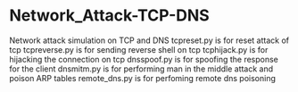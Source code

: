 # Network_Attack-TCP-DNS
Network attack simulation on TCP and DNS
tcpreset.py is for reset attack of tcp
tcpreverse.py is for sending reverse shell on tcp
tcphijack.py is for hijacking the connection on tcp
dnsspoof.py is for spoofing the response for the client
dnsmitm.py is for performing man in the middle attack and poison ARP tables
remote_dns.py is for perfoming remote dns poisoning
